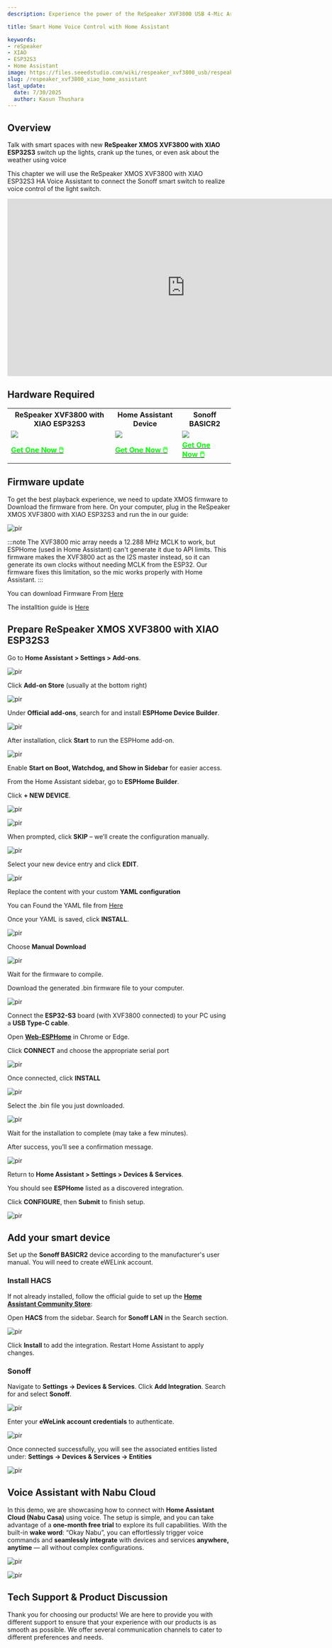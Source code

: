 ```yaml
---
description: Experience the power of the ReSpeaker XVF3800 USB 4-Mic Array—an advanced circular microphone array with AEC, beamforming, noise suppression, and 360° voice capture. Paired with the compact XIAO ESP32S3, it delivers high-performance voice control for smart devices, robotics, and IoT applications. Join us as we demonstrate seamless integration with Home Assistant to control devices using voice commands.

title: Smart Home Voice Control with Home Assistant

keywords:
- reSpeaker
- XIAO
- ESP32S3
- Home Assistant
image: https://files.seeedstudio.com/wiki/respeaker_xvf3800_usb/respeaker-xvf3800-4-mic-array-with-xiao-esp32s3.webp
slug: /respeaker_xvf3800_xiao_home_assistant
last_update:
  date: 7/30/2025
  author: Kasun Thushara
---
```


## Overview

Talk with smart spaces with new **ReSpeaker XMOS XVF3800 with XIAO ESP32S3** switch up the lights, crank up the tunes, or even ask about the weather  using voice 

This chapter we will use the ReSpeaker XMOS XVF3800 with XIAO ESP32S3  HA Voice Assistant to connect the Sonoff smart switch to realize voice control of the light switch.


<div class="video-container">
  <iframe width="800" height="400"
          src="https://www.youtube.com/embed/iqlsNezHYuE"
          title="ReSpeaker XVF3800 with XIAO ESP32S3 Home Assistant"
          frameborder="0"
          allow="accelerometer; autoplay; clipboard-write; encrypted-media; gyroscope; picture-in-picture; web-share"
          referrerpolicy="strict-origin-when-cross-origin"
          allowfullscreen>
  </iframe>
</div>

## Hardware Required

<table align="center">
  <tr>
      <th>ReSpeaker XVF3800 with XIAO ESP32S3</th>
        <th>Home Assistant Device</th>
        <th>Sonoff BASICR2</th>
  </tr>
  <tr>
      <td><div style={{textAlign:'center'}}><img src="https://files.seeedstudio.com/wiki/respeaker_xvf3800_usb/front-xiao.jpg" style={{width:500, height:'auto'}}/></div></td>
        <td><div style={{textAlign:'center'}}><img src="https://files.seeedstudio.com/wiki/Home_Assistant_Green/HAyellow.png" style={{width:500, height:'auto'}}/></div></td>
        <td><div style={{textAlign:'center'}}><img src="https://media-cdn.seeedstudio.com/media/catalog/product/cache/bb49d3ec4ee05b6f018e93f896b8a25d/1/-/1-113991074-sonoff-basicr2-45font.jpg" style={{width:500, height:'auto'}}/></div></td>
  </tr>
    <tr>
      <td><div class="get_one_now_container" style={{textAlign: 'center'}}>
        <a class="get_one_now_item" href="https://www.seeedstudio.com/ReSpeaker-XVF3800-4-Mic-Array-With-XIAO-ESP32S3-p-6489.html" target="_blank" rel="noopener noreferrer">
            <strong><span><font color={'FFFFFF'} size={"4"}> Get One Now 🖱️</font></span></strong>
        </a>
    </div></td>
        <td><div class="get_one_now_container" style={{textAlign: 'center'}}>
        <a class="get_one_now_item" href="https://www.seeedstudio.com/Home-Assistant-Yellow-Standard-Version-with-CM4-p-5809.html" target="_blank" rel="noopener noreferrer">
            <strong><span><font color={'FFFFFF'} size={"4"}> Get One Now 🖱️</font></span></strong>
        </a>
    </div></td>
        <td><div class="get_one_now_container" style={{textAlign: 'center'}}>
        <a class="get_one_now_item" href="https://www.seeedstudio.com/Sonoff-BasicR2-p-5514.html" target="_blank" rel="noopener noreferrer">
            <strong><span><font color={'FFFFFF'} size={"4"}> Get One Now 🖱️</font></span></strong>
        </a>
    </div></td>
  </tr>
</table>


## Firmware update

To get the best playback experience, we need to update XMOS firmware to
Download the firmware from here. On your computer, plug in the ReSpeaker XMOS XVF3800 with XIAO ESP32S3 and run the in our guide:

<p style={{textAlign: 'center'}}><img src="https://files.seeedstudio.com/wiki/respeaker_xvf3800_usb/HA/HA_firmware.PNG" alt="pir" width={800} height="auto" /></p>

:::note
The XVF3800 mic array needs a 12.288 MHz MCLK to work, but ESPHome (used in Home Assistant) can't generate it due to API limits. This firmware makes the XVF3800 act as the I2S master instead, so it can generate its own clocks without needing MCLK from the ESP32.
Our firmware fixes this limitation, so the mic works properly with Home Assistant.
:::


You can download Firmware From [Here](https://github.com/respeaker/reSpeaker_XVF3800_USB_4MIC_ARRAY/tree/master/xmos_firmwares/i2s) 

The installtion guide is [Here](https://wiki.seeedstudio.com/respeaker_xvf3800_introduction/#update-firmware)

## Prepare ReSpeaker XMOS XVF3800 with XIAO ESP32S3 

Go to **Home Assistant > Settings > Add-ons**.

<p style={{textAlign: 'center'}}><img src="https://files.seeedstudio.com/wiki/respeaker_xvf3800_usb/HA/HA_Settings.PNG" alt="pir" width={800} height="auto" /></p>

Click **Add-on Store** (usually at the bottom right)

<p style={{textAlign: 'center'}}><img src="https://files.seeedstudio.com/wiki/respeaker_xvf3800_usb/HA/HA_addon.PNG" alt="pir" width={800} height="auto" /></p>

Under **Official add-ons**, search for and install **ESPHome Device Builder**.

<p style={{textAlign: 'center'}}><img src="https://files.seeedstudio.com/wiki/respeaker_xvf3800_usb/HA/HA_esphome.PNG" alt="pir" width={800} height="auto" /></p>


After installation, click **Start** to run the ESPHome add-on.

<p style={{textAlign: 'center'}}><img src="https://files.seeedstudio.com/wiki/respeaker_xvf3800_usb/HA/HA_esphome_Start.PNG" alt="pir" width={800} height="auto" /></p>

Enable **Start on Boot, Watchdog, and Show in Sidebar** for easier access.

From the Home Assistant sidebar, go to **ESPHome Builder**.

Click **+ NEW DEVICE**.

<p style={{textAlign: 'center'}}><img src="https://files.seeedstudio.com/wiki/respeaker_xvf3800_usb/HA/HA_esphome_add_new.PNG" alt="pir" width={800} height="auto" /></p>

<p style={{textAlign: 'center'}}><img src="https://files.seeedstudio.com/wiki/respeaker_xvf3800_usb/HA/HA_esphome_device.PNG" alt="pir" width={500} height="auto" /></p>

When prompted, click **SKIP** – we’ll create the configuration manually.

<p style={{textAlign: 'center'}}><img src="https://files.seeedstudio.com/wiki/respeaker_xvf3800_usb/HA/HA_esphome_skip.PNG" alt="pir" width={500} height="auto" /></p>

Select your new device entry and click **EDIT**.

<p style={{textAlign: 'center'}}><img src="https://files.seeedstudio.com/wiki/respeaker_xvf3800_usb/HA/HA_esphome_respeaker_device.PNG" alt="pir" width={800} height="auto" /></p>

Replace the content with your custom **YAML configuration** 

You can Found the YAML file from [Here](https://github.com/respeaker/reSpeaker_XVF3800_ESPHome_Assistant)

Once your YAML is saved, click **INSTALL**.

<p style={{textAlign: 'center'}}><img src="https://files.seeedstudio.com/wiki/respeaker_xvf3800_usb/HA/HA_esphome_yaml.PNG" alt="pir" width={800} height="auto" /></p>

Choose **Manual Download**

<p style={{textAlign: 'center'}}><img src="https://files.seeedstudio.com/wiki/respeaker_xvf3800_usb/HA/HA_esphome_manual.PNG" alt="pir" width={800} height="auto" /></p>

Wait for the firmware to compile.

Download the generated .bin firmware file to your computer.


<p style={{textAlign: 'center'}}><img src="https://files.seeedstudio.com/wiki/respeaker_xvf3800_usb/HA/HA_esphome_factory.PNG" alt="pir" width={800} height="auto" /></p>


Connect the **ESP32-S3** board (with XVF3800 connected) to your PC using a **USB Type-C cable**.

Open [**Web-ESPHome**](https://web.esphome.io/?dashboard_wizard) in Chrome or Edge.

Click **CONNECT** and choose the appropriate serial port

<p style={{textAlign: 'center'}}><img src="https://files.seeedstudio.com/wiki/respeakerv3/connect-port.png" alt="pir" width={800} height="auto" /></p>

Once connected, click **INSTALL**

<p style={{textAlign: 'center'}}><img src="https://files.seeedstudio.com/wiki/respeaker_xvf3800_usb/HA/HA_esphome_install.PNG" alt="pir" width={500} height="auto" /></p>

Select the .bin file you just downloaded.

<p style={{textAlign: 'center'}}><img src="https://files.seeedstudio.com/wiki/respeaker_xvf3800_usb/HA/HA_esphome_bin_write.PNG" alt="pir" width={500} height="auto" /></p>

Wait for the installation to complete (may take a few minutes).

After success, you’ll see a confirmation message.

<p style={{textAlign: 'center'}}><img src="https://files.seeedstudio.com/wiki/respeaker_xvf3800_usb/HA/HA_esphome_congrats.PNG" alt="pir" width={500} height="auto" /></p>

Return to **Home Assistant > Settings > Devices & Services**.

You should see **ESPHome** listed as a discovered integration.

Click **CONFIGURE**, then **Submit** to finish setup.

<p style={{textAlign: 'center'}}><img src="https://files.seeedstudio.com/wiki/respeaker_xvf3800_usb/HA/HA_esphome_discover.PNG" alt="pir" width={800} height="auto" /></p>

## Add your smart device

Set up the **Sonoff BASICR2** device according to the manufacturer's user manual. You will need to create eWELink account. 

### Install HACS

If not already installed, follow the official guide to set up the [**Home Assistant Community Store**](https://hacs.xyz/docs/use/):

Open **HACS** from the sidebar.
Search for **Sonoff LAN** in the Search section.

<p style={{textAlign: 'center'}}><img src="https://files.seeedstudio.com/wiki/respeaker_xvf3800_usb/HA/HA_HACS.PNG" alt="pir" width={800} height="auto" /></p>

Click **Install** to add the integration.
Restart Home Assistant to apply changes.

### Sonoff

Navigate to **Settings → Devices & Services**.
Click **Add Integration**.
Search for and select **Sonoff**.

<p style={{textAlign: 'center'}}><img src="https://files.seeedstudio.com/wiki/respeaker_xvf3800_usb/HA/HA_esphome_sonoff.PNG" alt="pir" width={800} height="auto" /></p>

Enter your **eWeLink account credentials** to authenticate.

<p style={{textAlign: 'center'}}><img src="https://files.seeedstudio.com/wiki/SenseCAP/respeaker/credentials.png" alt="pir" width={500} height="auto" /></p>

Once connected successfully, you will see the associated entities listed under:
**Settings → Devices & Services → Entities**

<p style={{textAlign: 'center'}}><img src="https://files.seeedstudio.com/wiki/SenseCAP/respeaker/sonoff-id.png" alt="pir" width={800} height="auto" /></p>

## Voice Assistant with Nabu Cloud 


In this demo, we are showcasing how to connect with **Home Assistant Cloud (Nabu Casa)** using voice. The setup is simple, and you can take advantage of a **one-month free trial** to explore its full capabilities.
With the built-in **wake word**: “Okay Nabu”, you can effortlessly trigger voice commands and **seamlessly integrate** with devices and services **anywhere, anytime** — all without complex configurations.

<p style={{textAlign: 'center'}}><img src="https://files.seeedstudio.com/wiki/respeaker_xvf3800_usb/HA/HA_voice.PNG" alt="pir" width={800} height="auto" /></p>

<p style={{textAlign: 'center'}}><img src="https://files.seeedstudio.com/wiki/respeaker_xvf3800_usb/HA/HA_voice_nabu.PNG" alt="pir" width={800} height="auto" /></p>

## Tech Support & Product Discussion

Thank you for choosing our products! We are here to provide you with different support to ensure that your experience with our products is as smooth as possible. We offer several communication channels to cater to different preferences and needs.

<div class="button_tech_support_container">
<a href="https://forum.seeedstudio.com/" class="button_forum"></a> 
<a href="https://www.seeedstudio.com/contacts" class="button_email"></a>
</div>

<div class="button_tech_support_container">
<a href="https://discord.gg/eWkprNDMU7" class="button_discord"></a> 
<a href="https://github.com/Seeed-Studio/wiki-documents/discussions/69" class="button_discussion"></a>
</div>


